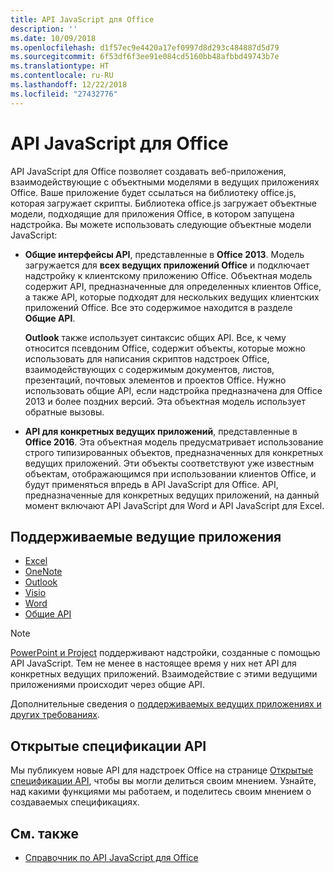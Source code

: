 ```yaml
---
title: API JavaScript для Office
description: ''
ms.date: 10/09/2018
ms.openlocfilehash: d1f57ec9e4420a17ef0997d8d293c484887d5d79
ms.sourcegitcommit: 6f53df6f3ee91e084cd5160bb48afbbd49743b7e
ms.translationtype: HT
ms.contentlocale: ru-RU
ms.lasthandoff: 12/22/2018
ms.locfileid: "27432776"
---
```

# <a name="javascript-api-for-office"></a>API JavaScript для Office

API JavaScript для Office позволяет создавать веб-приложения, взаимодействующие с объектными моделями в ведущих приложениях Office. Ваше приложение будет ссылаться на библиотеку office.js, которая загружает скрипты. Библиотека office.js загружает объектные модели, подходящие для приложения Office, в котором запущена надстройка. Вы можете использовать следующие объектные модели JavaScript:

- **Общие интерфейсы API**, представленные в **Office 2013**. Модель загружается для **всех ведущих приложений Office** и подключает надстройку к клиентскому приложению Office. Объектная модель содержит API, предназначенные для определенных клиентов Office, а также API, которые подходят для нескольких ведущих клиентских приложений Office. Все это содержимое находится в разделе **Общие API**. 

  **Outlook** также использует синтаксис общих API. Все, к чему относится псевдоним Office, содержит объекты, которые можно использовать для написания скриптов надстроек Office, взаимодействующих с содержимым документов, листов, презентаций, почтовых элементов и проектов Office. Нужно использовать общие API, если надстройка предназначена для Office 2013 и более поздних версий. Эта объектная модель использует обратные вызовы.

- **API для конкретных ведущих приложений**, представленные в **Office 2016**. Эта объектная модель предусматривает использование строго типизированных объектов, предназначенных для конкретных ведущих приложений. Эти объекты соответствуют уже известным объектам, отображающимся при использовании клиентов Office, и будут применяться впредь в API JavaScript для Office. API, предназначенные для конкретных ведущих приложений, на данный момент включают API JavaScript для Word и API JavaScript для Excel.

## <a name="supported-host-applications"></a>Поддерживаемые ведущие приложения

- [Excel](overview/excel-add-ins-reference-overview.md)
- [OneNote](overview/onenote-add-ins-javascript-reference.md)
- [Outlook](requirement-sets/outlook-api-requirement-sets.md)
- [Visio](overview/visio-javascript-reference-overview.md)
- [Word](overview/word-add-ins-reference-overview.md)
- [Общие API](requirement-sets/office-add-in-requirement-sets.md)

> [!NOTE] 
> [PowerPoint и Project](requirement-sets/powerpoint-and-project-note.md) поддерживают надстройки, созданные с помощью API JavaScript. Тем не менее в настоящее время у них нет API для конкретных ведущих приложений. Взаимодействие с этими ведущими приложениями происходит через общие API.

Дополнительные сведения о [поддерживаемых ведущих приложениях и других требованиях](https://docs.microsoft.com/office/dev/add-ins/concepts/requirements-for-running-office-add-ins).

## <a name="open-api-specifications"></a>Открытые спецификации API

Мы публикуем новые API для надстроек Office на странице [Открытые спецификации API](openspec.md), чтобы вы могли делиться своим мнением. Узнайте, над какими функциями мы работаем, и поделитесь своим мнением о создаваемых спецификациях.

## <a name="see-also"></a>См. также

- [Справочник по API JavaScript для Office](https://docs.microsoft.com/javascript/api/overview/office?view=office-js)